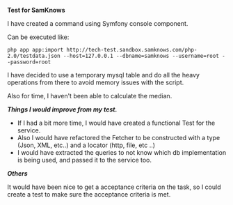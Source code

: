 **Test for SamKnows**

I have created a command using Symfony console component.

Can be executed like:

`php app app:import http://tech-test.sandbox.samknows.com/php-2.0/testdata.json --host=127.0.0.1 --dbname=samknows --username=root --password=root`

I have decided to use a temporary mysql table and do all the heavy operations from there to avoid memory issues with the script.

Also for time, I haven't been able to calculate the median.

_**Things I would improve from my test.**_

* If I had a bit more time, I would have created a functional Test for the service.
* Also I would have refactored the Fetcher to be constructed with a type (Json, XML, etc..) and a locator (http, file, etc ..)
* I would have extracted the queries to not know which db implementation is being used, and passed it to the service too.

_**Others**_

It would have been nice to get a acceptance criteria on the task, so I could create a test to make sure the acceptance criteria is met.